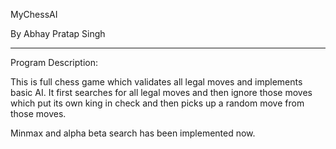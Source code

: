 MyChessAI

By Abhay Pratap Singh

-----------------------------------------------------------------------------------------------------------------------------------
Program Description:

This is full chess game which validates all legal moves and implements basic AI. 
It first searches for all legal moves and then ignore those moves which put its own king in check and then picks up a random move from those moves.

Minmax and alpha beta search has been implemented now.
